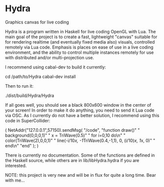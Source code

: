 # Hydra
Graphics canvas for live coding

Hydra is a program written in Haskell for live coding OpenGL with Lua. The main goal of the project is to create a fast, lightweight "canvas" suitable for for rendering realtime (and eventually fixed media also) visuals, controlled remotely via Lua code. Emphasis is places on ease of use in a live coding environment, and the ability to control multiple instances remotely for use with distributed and/or multi-projection use.

I recommend using cabal-dev to build it currently:

cd /path/to/Hydra
cabal-dev install

Then to run it:

./dist/build/Hydra/Hydra

If all goes well, you should see a black 800x600 window in the center of your screen! In order to make it do anything, you need to send it Lua code via OSC. As I currently do not have a better solution, I recommend using this code in SuperCollider:

(
NetAddr("127.0.0.1",57150).sendMsg(
    "/code",
    "function draw()"
    " background(0,0,0,1)"
    " x = TriWave(0.5)"
    " for i=0,10 do\n"
    "  color(TriWave(2),0,0,1)"
    "  line(-i/10*x, -1*TriWave(0.4,-1,1), 0, (i/10)*x, 1*x, 0)"
    " end\n"
    "end"
);
)

There is currently no documentation. Some of the functions are defined in the Haskell source, while others are in lib/libHydra.hydra if you are interested.

NOTE: this project is very new and will be in flux for quite a long time. Bear with me...
